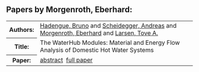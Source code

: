 <h2>Papers by Morgenroth, Eberhard:</h2>
<!-- Begin papers -->
<table>
<tr><th>Authors:</th><td>
<a href="../authors/author_087.html">Hadengue, Bruno</a> and 
<a href="../authors/author_210.html">Scheidegger, Andreas</a> and 
<a href="../authors/author_169.html">Morgenroth, Eberhard</a> and 
<a href="../authors/author_140.html">Larsen, Tove A.</a>
</td></tr>
<tr><th>Title:  </th><td>The WaterHub Modules: Material and Energy Flow Analysis of Domestic Hot Water Systems</td></tr>
<tr><th>Paper:  </th><td><a href="../abstracts/Modelica2019abstract6A1.pdf">abstract</a>&nbsp;&nbsp;<a href="../papers/Modelica2019paper6A1.pdf">full paper</a></td></tr>
</table>
<br>
<!-- End papers -->